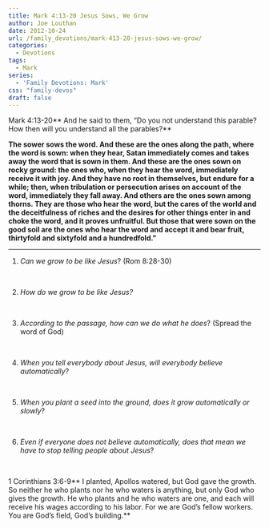 ```yaml
---
title: Mark 4:13-20 Jesus Sows, We Grow
author: Joe Louthan
date: 2012-10-24
url: /family_devotions/mark-413-20-jesus-sows-we-grow/
categories:
  - Devotions
tags:
  - Mark
series:
  - 'Family Devotions: Mark'
css: "family-devos"
draft: false
---
```

Mark 4:13-20** And he said to them, “Do you not understand this parable? How then will you understand all the parables?** 

 **The sower sows the word. And these are the ones along the path, where the word is sown: when they hear, Satan immediately comes and takes away the word that is sown in them. And these are the ones sown on rocky ground: the ones who, when they hear the word, immediately receive it with joy. And they have no root in themselves, but endure for a while; then, when tribulation or persecution arises on account of the word, immediately they fall away. And others are the ones sown among thorns. They are those who hear the word, but the cares of the world and the deceitfulness of riches and the desires for other things enter in and choke the word, and it proves unfruitful. But those that were sown on the good soil are the ones who hear the word and accept it and bear fruit, thirtyfold and sixtyfold and a hundredfold.&#8221;**

****
  
1. _Can we grow to be like Jesus_? (Rom 8:28-30)

&nbsp;

2. _How do we grow to be like Jesus?_

&nbsp;

3. _According to the passage, how can we do what he does_? (Spread the word of God)

&nbsp;

4. _When you tell everybody about Jesus, will everybody believe automatically_?

&nbsp;

5. _When you plant a seed into the ground, does it grow automatically or slowly_?

&nbsp;

6. _Even if everyone does not believe automatically, does that mean we have to stop telling people about Jesus_?

&nbsp;

1 Corinthians 3:6-9** I planted, Apollos watered, but God gave the growth. So neither he who plants nor he who waters is anything, but only God who gives the growth. He who plants and he who waters are one, and each will receive his wages according to his labor. For we are God&#8217;s fellow workers. You are God&#8217;s field, God&#8217;s building.**



 [1]: https://i2.wp.com/theologic.us/wp-content/uploads/2012/09/sower-icon.jpg
 [2]: https://i2.wp.com/theologic.us/wp-content/uploads/2012/10/PaulApollos.jpg